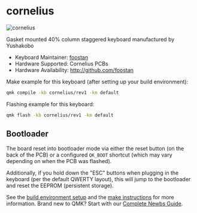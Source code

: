 # cornelius

![cornelius](https://i.imgur.com/kGoUGZgl.jpg)

Gasket mounted 40% column staggered keyboard manufactured by Yushakobo

* Keyboard Maintainer: [foostan](https://github.com/foostan/)
* Hardware Supported: Cornelius PCBs
* Hardware Availability: http://github.com/foostan

Make example for this keyboard (after setting up your build environment):

```sh
qmk compile -kb cornelius/rev1 -km default
```

Flashing example for this keyboard:

```sh
qmk flash -kb cornelius/rev1 -km default
```

## Bootloader

The board reset into bootloader mode via either the reset button (on the back of the PCB) or a configured `QK_BOOT` shortcut (which may vary depending on when the PCB was flashed).

Additionally, if you hold down the "ESC" buttons when plugging in the keyboard (per the default QWERTY layout), this will jump to the bootloader and reset the EEPROM (persistent storage).

See the [build environment setup](https://docs.qmk.fm/#/getting_started_build_tools) and the [make instructions](https://docs.qmk.fm/#/getting_started_make_guide) for more information. Brand new to QMK? Start with our [Complete Newbs Guide](https://docs.qmk.fm/#/newbs).
